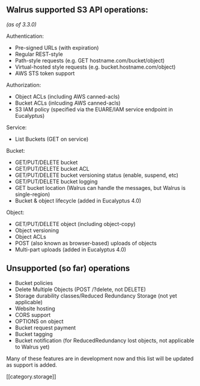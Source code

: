 ## Walrus supported S3 API operations:
_(as of 3.3.0)_

Authentication:
* Pre-signed URLs (with expiration)
* Regular REST-style
* Path-style requests (e.g. GET hostname.com/bucket/object)
* Virtual-hosted style requests (e.g. bucket.hostname.com/object)
* AWS STS token support

Authorization:
* Object ACLs (including AWS canned-acls)
* Bucket ACLs (inlcuding AWS canned-acls)
* S3 IAM policy (specified via the EUARE/IAM service endpoint in Eucalyptus)

Service:
* List Buckets (GET on service)

Bucket:
* GET/PUT/DELETE bucket
* GET/PUT/DELETE bucket ACL
* GET/PUT/DELETE bucket versioning status (enable, suspend, etc)
* GET/PUT/DELETE bucket logging
* GET bucket location (Walrus can handle the messages, but Walrus is single-region)
* Bucket & object lifecycle (added in Eucalyptus 4.0)

Object:
* GET/PUT/DELETE object (including object-copy)
* Object versioning
* Object ACLs
* POST (also known as browser-based) uploads of objects
* Multi-part uploads (added in Eucalyptus 4.0)

## Unsupported (so far) operations
* Bucket policies
* Delete Multiple Objects (POST /?delete, not DELETE)
* Storage durability classes/Reduced Redundancy Storage (not yet applicable)
* Website hosting
* CORS support
* OPTIONS on object
* Bucket request payment
* Bucket tagging
* Bucket notification (for ReducedRedundancy lost objects, not applicable to Walrus yet)

Many of these features are in development now and this list will be updated as support is added.

[[category.storage]]